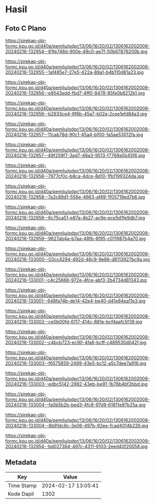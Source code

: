 # Hasil

## Foto C Plano

https://sirekap-obj-formc.kpu.go.id/d40a/pemilu/pdpr/13/06/16/20/02/1306162002008-20240216-132954--61fe748d-900e-49c0-ae7f-50b67876200b.jpg

https://sirekap-obj-formc.kpu.go.id/d40a/pemilu/pdpr/13/06/16/20/02/1306162002008-20240216-132955--1af485e7-27e5-422a-88a1-b4b110d81a23.jpg

https://sirekap-obj-formc.kpu.go.id/d40a/pemilu/pdpr/13/06/16/20/02/1306162002008-20240216-132956--e9543edd-fbd7-4ff0-8478-85fe0b8212b1.jpg

https://sirekap-obj-formc.kpu.go.id/d40a/pemilu/pdpr/13/06/16/20/02/1306162002008-20240216-132956--b2933ce4-9f6b-45a7-b02e-2cee1efd84a3.jpg

https://sirekap-obj-formc.kpu.go.id/d40a/pemilu/pdpr/13/06/16/20/02/1306162002008-20240216-132957--11cab78d-90c1-45a4-bf00-1a5ae53012fa.jpg

https://sirekap-obj-formc.kpu.go.id/d40a/pemilu/pdpr/13/06/16/20/02/1306162002008-20240216-132957--49f259f7-3ad7-46a3-9513-f7769a5b45f6.jpg

https://sirekap-obj-formc.kpu.go.id/d40a/pemilu/pdpr/13/06/16/20/02/1306162002008-20240216-132958--7977cf0c-b8ca-4dce-8d10-1fb1199324da.jpg

https://sirekap-obj-formc.kpu.go.id/d40a/pemilu/pdpr/13/06/16/20/02/1306162002008-20240216-132958--7a2c89d1-556e-4663-af49-1f05719ed7b6.jpg

https://sirekap-obj-formc.kpu.go.id/d40a/pemilu/pdpr/13/06/16/20/02/1306162002008-20240216-132959--6c75ca51-e87a-4b27-ac9e-ece5d1fe9db7.jpg

https://sirekap-obj-formc.kpu.go.id/d40a/pemilu/pdpr/13/06/16/20/02/1306162002008-20240216-132959--9627ab4a-b7aa-48fb-8f95-c011987b4a70.jpg

https://sirekap-obj-formc.kpu.go.id/d40a/pemilu/pdpr/13/06/16/20/02/1306162002008-20240216-133000--03cc4294-492d-46c9-9e86-d8113927bc9a.jpg

https://sirekap-obj-formc.kpu.go.id/d40a/pemilu/pdpr/13/06/16/20/02/1306162002008-20240216-133001--c4c25666-972e-4fce-abf3-2b4734d81343.jpg

https://sirekap-obj-formc.kpu.go.id/d40a/pemilu/pdpr/13/06/16/20/02/1306162002008-20240216-133001--648fa74b-de14-42e4-be40-d41e84ea11e3.jpg

https://sirekap-obj-formc.kpu.go.id/d40a/pemilu/pdpr/13/06/16/20/02/1306162002008-20240216-133002--ce0b00fd-6117-414c-881e-bcf4aafc5f39.jpg

https://sirekap-obj-formc.kpu.go.id/d40a/pemilu/pdpr/13/06/16/20/02/1306162002008-20240216-133002--c4bcb723-ec90-4fa6-bcff-c489530d042f.jpg

https://sirekap-obj-formc.kpu.go.id/d40a/pemilu/pdpr/13/06/16/20/02/1306162002008-20240216-133003--f6575859-2499-43e5-bc12-a5c7dee7a916.jpg

https://sirekap-obj-formc.kpu.go.id/d40a/pemilu/pdpr/13/06/16/20/02/1306162002008-20240216-133003--edbc5142-2992-43eb-be91-1b76b4bf2bbd.jpg

https://sirekap-obj-formc.kpu.go.id/d40a/pemilu/pdpr/13/06/16/20/02/1306162002008-20240216-133004--fa0b5b2b-bed3-4fc8-97d9-61811e97b25a.jpg

https://sirekap-obj-formc.kpu.go.id/d40a/pemilu/pdpr/13/06/16/20/02/1306162002008-20240216-133004--8b91dc8c-3e06-497b-92ee-fcad4014b226.jpg

https://sirekap-obj-formc.kpu.go.id/d40a/pemilu/pdpr/13/06/16/20/02/1306162002008-20240216-132954--bd027384-497c-4311-9103-2eed40f20058.jpg


## Metadata

| Key        | Value               |
| ---------- | ------------------- |
| Time Stamp | 2024-02-17 13:05:41 |
| Kode Dapil | 1302                |



